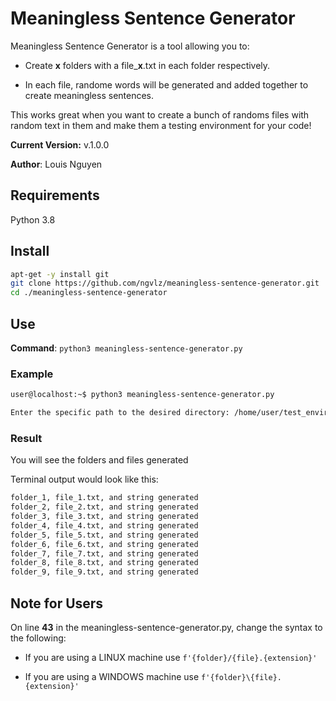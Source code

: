 # Meaningless Sentence Generator

Meaningless Sentence Generator is a tool allowing you to:

- Create **x** folders with a file\_**x**.txt in each folder respectively.

- In each file, randome words will be generated and added together to create meaningless sentences.

This works great when you want to create a bunch of randoms files with random text in them and make them a testing environment for your code!

**Current Version:** v.1.0.0

**Author**: Louis Nguyen

## Requirements

Python 3.8

## Install

```bash
apt-get -y install git
git clone https://github.com/ngvlz/meaningless-sentence-generator.git
cd ./meaningless-sentence-generator
```

## Use

**Command**: `python3 meaningless-sentence-generator.py`

### Example

```bash
user@localhost:~$ python3 meaningless-sentence-generator.py

Enter the specific path to the desired directory: /home/user/test_environment
```

### Result

You will see the folders and files generated

Terminal output would look like this:

```bash
folder_1, file_1.txt, and string generated
folder_2, file_2.txt, and string generated
folder_3, file_3.txt, and string generated
folder_4, file_4.txt, and string generated
folder_5, file_5.txt, and string generated
folder_6, file_6.txt, and string generated
folder_7, file_7.txt, and string generated
folder_8, file_8.txt, and string generated
folder_9, file_9.txt, and string generated
```

## Note for Users

On line **43** in the meaningless-sentence-generator.py, change the syntax to the following:

- If you are using a LINUX machine use `f'{folder}/{file}.{extension}'`

- If you are using a WINDOWS machine use `f'{folder}\{file}.{extension}'`
